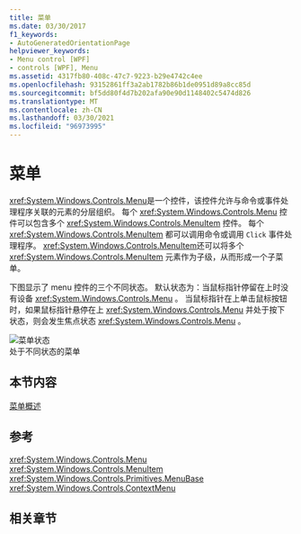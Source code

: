 ```yaml
---
title: 菜单
ms.date: 03/30/2017
f1_keywords:
- AutoGeneratedOrientationPage
helpviewer_keywords:
- Menu control [WPF]
- controls [WPF], Menu
ms.assetid: 4317fb80-408c-47c7-9223-b29e4742c4ee
ms.openlocfilehash: 93152861ff3a2ab1782b86b1de0951d89a8cc85d
ms.sourcegitcommit: bf5dd80f4d7b202afa90e90d1148402c5474d826
ms.translationtype: MT
ms.contentlocale: zh-CN
ms.lasthandoff: 03/30/2021
ms.locfileid: "96973995"
---
```

# <a name="menu"></a>菜单
<xref:System.Windows.Controls.Menu>是一个控件，该控件允许与命令或事件处理程序关联的元素的分层组织。 每个 <xref:System.Windows.Controls.Menu> 控件可以包含多个 <xref:System.Windows.Controls.MenuItem> 控件。 每个 <xref:System.Windows.Controls.MenuItem> 都可以调用命令或调用 `Click` 事件处理程序。 <xref:System.Windows.Controls.MenuItem>还可以将多个 <xref:System.Windows.Controls.MenuItem> 元素作为子级，从而形成一个子菜单。  
  
 下图显示了 menu 控件的三个不同状态。 默认状态为：当鼠标指针停留在上时没有设备 <xref:System.Windows.Controls.Menu> 。 当鼠标指针在上单击鼠标按钮时，如果鼠标指针悬停在上 <xref:System.Windows.Controls.Menu> 并处于按下状态，则会发生焦点状态 <xref:System.Windows.Controls.Menu> 。  
  
 ![菜单状态](./media/ss-ctl-menu.gif "SS_CTL_menu")  
处于不同状态的菜单  
  
## <a name="in-this-section"></a>本节内容  
 [菜单概述](menu-overview.md)  
  
## <a name="reference"></a>参考  
 <xref:System.Windows.Controls.Menu>  
  <xref:System.Windows.Controls.MenuItem>  
  <xref:System.Windows.Controls.Primitives.MenuBase>  
  <xref:System.Windows.Controls.ContextMenu>  
  
## <a name="related-sections"></a>相关章节
